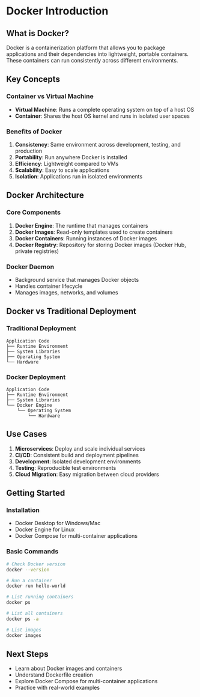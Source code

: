 # Docker Introduction

## What is Docker?

Docker is a containerization platform that allows you to package applications and their dependencies into lightweight, portable containers. These containers can run consistently across different environments.

## Key Concepts

### Container vs Virtual Machine
- **Virtual Machine**: Runs a complete operating system on top of a host OS
- **Container**: Shares the host OS kernel and runs in isolated user spaces

### Benefits of Docker
1. **Consistency**: Same environment across development, testing, and production
2. **Portability**: Run anywhere Docker is installed
3. **Efficiency**: Lightweight compared to VMs
4. **Scalability**: Easy to scale applications
5. **Isolation**: Applications run in isolated environments

## Docker Architecture

### Core Components
1. **Docker Engine**: The runtime that manages containers
2. **Docker Images**: Read-only templates used to create containers
3. **Docker Containers**: Running instances of Docker images
4. **Docker Registry**: Repository for storing Docker images (Docker Hub, private registries)

### Docker Daemon
- Background service that manages Docker objects
- Handles container lifecycle
- Manages images, networks, and volumes

## Docker vs Traditional Deployment

### Traditional Deployment
```
Application Code
├── Runtime Environment
├── System Libraries
├── Operating System
└── Hardware
```

### Docker Deployment
```
Application Code
├── Runtime Environment
├── System Libraries
└── Docker Engine
    └── Operating System
        └── Hardware
```

## Use Cases

1. **Microservices**: Deploy and scale individual services
2. **CI/CD**: Consistent build and deployment pipelines
3. **Development**: Isolated development environments
4. **Testing**: Reproducible test environments
5. **Cloud Migration**: Easy migration between cloud providers

## Getting Started

### Installation
- Docker Desktop for Windows/Mac
- Docker Engine for Linux
- Docker Compose for multi-container applications

### Basic Commands
```bash
# Check Docker version
docker --version

# Run a container
docker run hello-world

# List running containers
docker ps

# List all containers
docker ps -a

# List images
docker images
```

## Next Steps
- Learn about Docker images and containers
- Understand Dockerfile creation
- Explore Docker Compose for multi-container applications
- Practice with real-world examples
